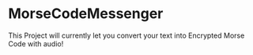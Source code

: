 # MorseCodeMessenger
This Project will currently let you convert your text into Encrypted Morse Code with audio!
